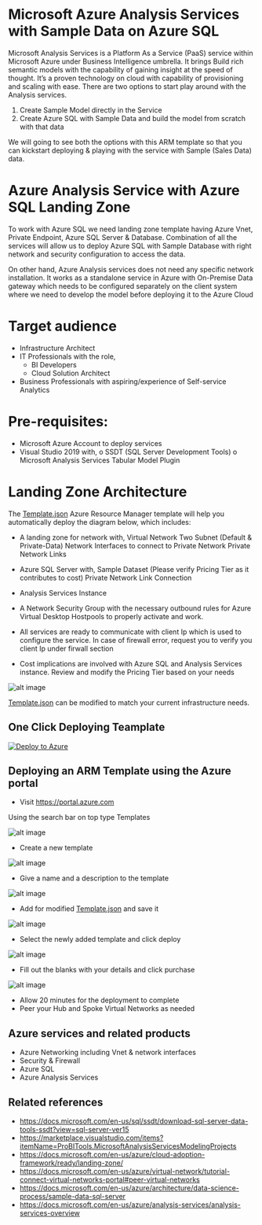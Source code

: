 # Microsoft Azure Analysis Services with Sample Data on Azure SQL
Microsoft Analysis Services is a Platform As a Service (PaaS) service within Microsoft Azure under Business Intelligence umbrella. It brings Build rich semantic models with the capability of gaining insight at the speed of thought. It’s a proven technology on cloud with capability of provisioning and scaling with ease. There are two options to start play around with the Analysis services. 

1.  Create Sample Model directly in the Service
2.  Create Azure SQL with Sample Data and build the model from scratch with that data 

We will going to see both the options with this ARM template so that you can kickstart deploying & playing with the service with Sample (Sales Data) data.

# Azure Analysis Service with Azure SQL Landing Zone

To work with Azure SQL we need landing zone template having Azure Vnet, Private Endpoint, Azure SQL Server & Database. Combination of all the services will allow us to deploy Azure SQL with Sample Database with right network and security configuration to access the data. 

On other hand, Azure Analysis services does not need any specific network installation. It works as a standalone service in Azure with On-Premise Data gateway which needs to be configured separately on the client system where we need to develop the model before deploying it to the Azure Cloud

# Target audience

- Infrastructure Architect
- IT Professionals with the role,
    - BI Developers
    - Cloud Solution Architect
- Business Professionals with aspiring/experience of Self-service Analytics

# Pre-requisites:
-   Microsoft Azure Account to deploy services
-   Visual Studio 2019 with,
    o   SSDT (SQL Server Development Tools)
    o   Microsoft Analysis Services Tabular Model Plugin

# Landing Zone Architecture

The [Template.json](https://github.com/git-pranayshah/AnalysisService/blob/master/template.json) Azure Resource Manager template will help you automatically deploy the diagram below, which includes:

- A landing zone for network with,
    Virtual Network
    Two Subnet (Default & Private-Data)
    Network Interfaces to connect to Private Network
    Private Network Links
- Azure SQL Server with,
    Sample Dataset (Please verify Pricing Tier as it contributes to cost)
    Private Network Link Connection
- Analysis Services Instance

- A Network Security Group with the necessary outbound rules for Azure Virtual Desktop Hostpools to properly activate and work.
- All services are ready to communicate with client Ip which is used to configure the service. In case of firewall error, request you to verify you client Ip under firwall section
- Cost implications are involved with Azure SQL and Analysis Services instance. Review and modify the Pricing Tier based on your needs

![alt image](https://github.com/git-pranayshah/AnalysisService/blob/master/images/Landing_Zone_Template.png)

[Template.json](https://github.com/git-pranayshah/AnalysisService/blob/master/template.json) can be modified to match your current infrastructure needs.

## One Click Deploying Teamplate
<!-- Powershell command for Translating Git URL for template.json
    $url = https://raw.githubusercontent.com/git-pranayshah/AnalysisService/master/template.json
    [uri]::EscapeDataString($url)
    >> uri = https%3A%2F%2Fraw.githubusercontent.com%2Fgit-pranayshah%2Ftemplate%2Fmaster%2Ftemplate.json

Base URL: https://portal.azure.com/#create/Microsoft.Template/uri
Final URL: <Base URL>/<uri>
-->
[![Deploy to Azure](https://aka.ms/deploytoazurebutton)](https://portal.azure.com/#create/Microsoft.Template/uri/https%3A%2F%2Fraw.githubusercontent.com%2Fgit-pranayshah%2FAnalysisService%2Fmaster%2Ftemplate.json)

## Deploying an ARM Template using the Azure portal

- Visit https://portal.azure.com

Using the search bar on top type Templates

![alt image](https://github.com/git-pranayshah/AnalysisService/blob/master/images/Search.png)

- Create a new template

![alt image](https://github.com/git-pranayshah/AnalysisService/blob/master/images/create.png)

- Give a name and a description to the template

![alt image](https://github.com/git-pranayshah/AnalysisService/blob/master/images/Name%20and%20Description.png)

- Add for modified [Template.json](https://github.com/git-pranayshah/AnalysisService/blob/master/template.json) and save it

![alt image](https://github.com/git-pranayshah/AnalysisService/blob/master/images/add%20code.png)

- Select the newly added template and click deploy

![alt image](https://github.com/git-pranayshah/AnalysisService/blob/master/images/Select%20and%20deploy%20template.png)

- Fill out the blanks with your details and click purchase

![alt image](https://github.com/git-pranayshah/AnalysisService/blob/master/images/Fill%20out%20the%20details%20and%20purchase.png)

- Allow 20 minutes for the deployment to complete
- Peer your Hub and Spoke Virtual Networks as needed

## Azure services and related products

- Azure Networking including Vnet & network interfaces
- Security & Firewall
- Azure SQL
- Azure Analysis Services

## Related references
- https://docs.microsoft.com/en-us/sql/ssdt/download-sql-server-data-tools-ssdt?view=sql-server-ver15
- https://marketplace.visualstudio.com/items?itemName=ProBITools.MicrosoftAnalysisServicesModelingProjects
- https://docs.microsoft.com/en-us/azure/cloud-adoption-framework/ready/landing-zone/
- https://docs.microsoft.com/en-us/azure/virtual-network/tutorial-connect-virtual-networks-portal#peer-virtual-networks
- https://docs.microsoft.com/en-us/azure/architecture/data-science-process/sample-data-sql-server
- https://docs.microsoft.com/en-us/azure/analysis-services/analysis-services-overview





